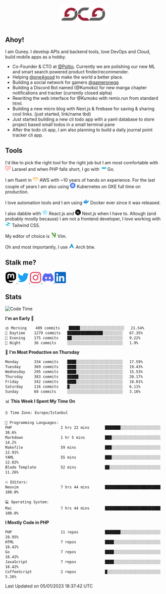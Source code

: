 <h1 align="center">
  <img src="https://raw.githubusercontent.com/gcg/gcg/master/gcg.png" alt="Guney Can Gokoglu" />
</h1>

## Ahoy!

I am Guney. I develop APIs and backend tools, love DevOps and Cloud, build mobile apps as a hobby.

-   Co-Founder & CTO at [@Poltio](https://www.poltio.com). Currently we are polishing our new ML and smart search powered product finder/recommender.
-   Helping [@one4good](https://one4good.com) to make the world a better place.
-   Building a social network for gamers [@gameronegg](https://g1.gg)
-   Building a Discord Bot named (@Kumoko) for new manga chapter notifications and tracker (currently closed alpha)
-   Rewriting the web interface for @Kumoko with remix.run from standard html.
-   Building a new micro blog with Next.js & firebase for saving & sharing cool links. (just started, link/name tbd)
-   Just started building a new cli todo app with a yaml database to store project based small todos in a small terminal pane
-   After the todo cli app, I am also planning to build a daily journal point tracker cli app.

## Tools

I'd like to pick the right tool for the right job but I am most comfortable with <img src="https://raw.githubusercontent.com/gcg/gcg/master/assets/laravel.svg" alt="Laravel PHP" width="18" height="18" /> Laravel and when PHP falls short, I go with <img src="https://raw.githubusercontent.com/gcg/gcg/master/assets/go.svg" alt="Go" width="18" height="18" /> Go.

I am fluent in <img src="https://raw.githubusercontent.com/gcg/gcg/master/assets/amazonaws.svg" alt="AWS" width="18" height="18" /> AWS with ~10 years of hands on experience. For the last couple of years I am also using <img src="https://raw.githubusercontent.com/gcg/gcg/master/assets/kubernetes.svg" alt="GKE" height="18" width="18" /> Kubernetes on GKE full time on production.

I love automation tools and I am using <img src="https://raw.githubusercontent.com/gcg/gcg/master/assets/docker.svg" alt="Docker" width="18" height="18" /> Docker ever since it was released.

I also dabble with <img src="https://raw.githubusercontent.com/gcg/gcg/master/assets/react.svg" alt="React.js" width="18" height="18" /> React.js and <img src="https://raw.githubusercontent.com/gcg/gcg/master/assets/nextdotjs.svg" alt="Next.js" width="18" height="18" /> Next.js when I have to.
Altough (and probably mostly because) I am not a frontend developer, I love working with <img src="https://raw.githubusercontent.com/gcg/gcg/master/assets/tailwindcss.svg" alt="Tailwind CSS" width="18" height="18" /> Tailwind CSS.

My editor of choice is <img src="https://raw.githubusercontent.com/gcg/gcg/master/assets/neovim.svg" alt="NeoVim" width="18" height="18" /> Vim.

Oh and most importantly, I use <img src="https://raw.githubusercontent.com/gcg/gcg/master/assets/archlinux.svg" alt="Arch Linux" width="18" height="18" /> Arch btw.

## Stalk me?

<a href="https://vivy.dev/@gcg" rel="nofollow me" target="_blank" >
    <img src="https://raw.githubusercontent.com/gcg/gcg/master/assets/mastodon.svg" width="36" height="36" alt="@gcg" />
</a>

<a href="https://twitter.com/gcg" target="_blank" >
    <img src="https://raw.githubusercontent.com/gcg/gcg/master/assets/twitter.svg" width="36" height="36" alt="@gcg" />
</a>

<a href="https://instagram.com/gcg" target="_blank">
    <img src="https://raw.githubusercontent.com/gcg/gcg/master/assets/instagram.svg" alt="@gcg" width="36" height="36" />
</a>

<a href="https://discord.gg/SMcJHkX4r7" target="_blank">
    <img src="https://raw.githubusercontent.com/gcg/gcg/master/assets/discord.svg" alt="gcg#3057" width="36" height="36" />
</a>

<a href="https://www.linkedin.com/in/guneycan/" target="_blank">
    <img src="https://raw.githubusercontent.com/gcg/gcg/master/assets/linkedin.svg" alt="LinkedIn" width="36" height="36" />
</a>

## Stats

<!--START_SECTION:waka-->
![Code Time](http://img.shields.io/badge/Code%20Time-1%2C469%20hrs%2052%20mins-blue)

**I'm an Early 🐤** 

```text
🌞 Morning    409 commits    █████░░░░░░░░░░░░░░░░░░░░   21.54% 
🌆 Daytime    1279 commits   ████████████████░░░░░░░░░   67.35% 
🌃 Evening    175 commits    ██░░░░░░░░░░░░░░░░░░░░░░░   9.22% 
🌙 Night      36 commits     ░░░░░░░░░░░░░░░░░░░░░░░░░   1.9%

```
📅 **I'm Most Productive on Thursday** 

```text
Monday       334 commits    ████░░░░░░░░░░░░░░░░░░░░░   17.59% 
Tuesday      369 commits    ████░░░░░░░░░░░░░░░░░░░░░   19.43% 
Wednesday    295 commits    ████░░░░░░░░░░░░░░░░░░░░░   15.53% 
Thursday     383 commits    █████░░░░░░░░░░░░░░░░░░░░   20.17% 
Friday       342 commits    ████░░░░░░░░░░░░░░░░░░░░░   18.01% 
Saturday     116 commits    █░░░░░░░░░░░░░░░░░░░░░░░░   6.11% 
Sunday       60 commits     ░░░░░░░░░░░░░░░░░░░░░░░░░   3.16%

```


📊 **This Week I Spent My Time On** 

```text
⌚︎ Time Zone: Europe/Istanbul

💬 Programming Languages: 
PHP                      2 hrs 22 mins       ███████░░░░░░░░░░░░░░░░░░   30.6% 
Markdown                 1 hr 5 mins         ███░░░░░░░░░░░░░░░░░░░░░░   14.2% 
Makefile                 59 mins             ███░░░░░░░░░░░░░░░░░░░░░░   12.91% 
YAML                     55 mins             ███░░░░░░░░░░░░░░░░░░░░░░   12.02% 
Blade Template           52 mins             ██░░░░░░░░░░░░░░░░░░░░░░░   11.26%

🔥 Editors: 
Neovim                   7 hrs 44 mins       █████████████████████████   100.0%

💻 Operating System: 
Mac                      7 hrs 44 mins       █████████████████████████   100.0%

```

**I Mostly Code in PHP** 

```text
PHP                      11 repos            ███████░░░░░░░░░░░░░░░░░░   28.95% 
HTML                     7 repos             ████░░░░░░░░░░░░░░░░░░░░░   18.42% 
Go                       7 repos             ████░░░░░░░░░░░░░░░░░░░░░   18.42% 
JavaScript               7 repos             ████░░░░░░░░░░░░░░░░░░░░░   18.42% 
CoffeeScript             2 repos             █░░░░░░░░░░░░░░░░░░░░░░░░   5.26%

```



 Last Updated on 05/01/2023 18:37:42 UTC
<!--END_SECTION:waka-->
